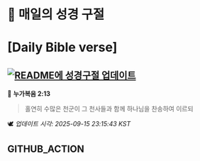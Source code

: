 # 🙏 매일의 성경 구절
# [Daily Bible verse]
## [![README에 성경구절 업데이트](https://github.com/DONGSUKA/first_test/actions/workflows/update-readme-bible.yml/badge.svg)](https://github.com/DONGSUKA/first_test/actions/workflows/update-readme-bible.yml)
<!-- START_BIBLE_VERSE -->
📖 **누가복음 2:13**
> 홀연히 수많은 천군이 그 천사들과 함께 하나님을 찬송하여 이르되

🕊️ _업데이트 시각: 2025-09-15 23:15:43 KST_
  <!-- END_BIBLE_VERSE -->
## GITHUB_ACTION
